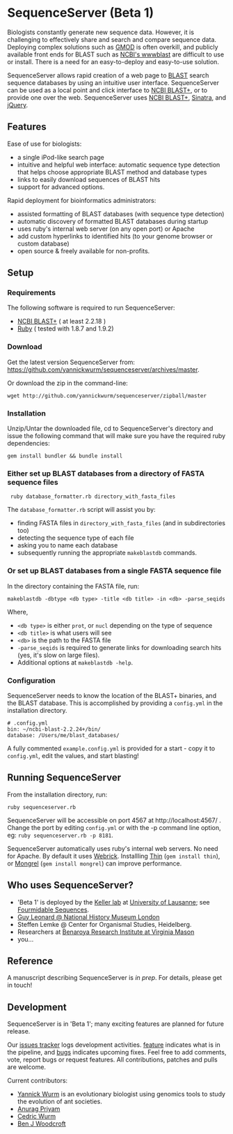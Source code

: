 # SequenceServer (Beta 1)

Biologists constantly generate new sequence data. However, it is challenging to effectively 
share and search and compare sequence data. Deploying complex solutions such as
[GMOD][5] is often overkill, and publicly available front ends for BLAST such as 
[NCBI's wwwblast][21] are difficult to use or install. 
There is a need for an easy-to-deploy and easy-to-use solution.

SequenceServer allows rapid creation of a web page to [BLAST][1] search 
sequence databases by using an intuitive user interface. SequenceServer can 
be used as a local point and click interface to [NCBI BLAST+][2], or to 
provide one over the web. SequenceServer uses [NCBI BLAST+][2], 
[Sinatra][3], and [jQuery][4].

## Features

Ease of use for biologists:

* a single iPod-like search page
* intuitive and helpful web interface: automatic sequence type detection that helps
  choose appropriate BLAST method and database types
* links to easily download sequences of BLAST hits
* support for advanced options.
  
  
Rapid deployment for bioinformatics administrators:

* assisted formatting of BLAST databases (with sequence type detection)
* automatic discovery of formatted BLAST databases during startup
* uses ruby's internal web server (on any open port) or Apache
* add custom hyperlinks to identified hits (to your genome browser or custom database)
* open source & freely available for non-profits.


## Setup

### Requirements

The following software is required to run SequenceServer:

* [NCBI BLAST+][2]  ( at least 2.2.18 )
* [Ruby][6]         ( tested with 1.8.7 and 1.9.2)

### Download

Get the latest version SequenceServer from: https://github.com/yannickwurm/sequenceserver/archives/master.

Or download the zip in the command-line:

    wget http://github.com/yannickwurm/sequenceserver/zipball/master
 

### Installation

Unzip/Untar the downloaded file, cd to SequenceServer's directory and issue the following command that will make sure you have the required ruby dependencies:

    gem install bundler && bundle install

### Either set up BLAST databases from a directory of FASTA sequence files

     ruby database_formatter.rb directory_with_fasta_files

The `database_formatter.rb` script will assist you by:

 * finding FASTA files in `directory_with_fasta_files` (and in subdirectories too)
 * detecting the sequence type of each file
 * asking you to name each database
 * subsequently running the appropriate `makeblastdb` commands.

### Or set up BLAST databases from a single FASTA sequence file
In the directory containing the FASTA file, run:
    
    makeblastdb -dbtype <db type> -title <db title> -in <db> -parse_seqids

Where,

* `<db type>` is either `prot`, or `nucl` depending on the type of sequence
* `<db title>` is what users will see
* `<db>` is the path to the FASTA file
* `-parse_seqids` is required to generate links for downloading search
  hits (yes, it's slow on large files).
* Additional options at `makeblastdb -help`.


### Configuration

SequenceServer needs to know the location of the BLAST+ binaries, and the
BLAST database. This is accomplished by providing a `config.yml` in the
installation directory.

    # .config.yml
    bin: ~/ncbi-blast-2.2.24+/bin/
    database: /Users/me/blast_databases/

A fully commented `example.config.yml` is provided for a start - copy it to
`config.yml`, edit the values, and start blasting!

## Running SequenceServer

From the installation directory, run:

    ruby sequenceserver.rb


SequenceServer will be accessible on port 4567 at http://localhost:4567/ . 
Change the port by editing `config.yml` or with the -p command line option, eg: `ruby sequenceserver.rb -p 8181`.
    
SequenceServer automatically uses ruby's internal web servers. No need for Apache. 
By default it uses [Webrick][7]. Installling [Thin][8] (`gem install thin`), or [Mongrel][9] (`gem install mongrel`) 
can improve performance. 

## Who uses SequenceServer?

* 'Beta 1' is deployed by the [Keller lab][10] at [University of
Lausanne][11]; see [Fourmidable Sequences][12].
* [Guy Leonard @ National History Museum London][13] 
* Steffen Lemke @ Center for Organismal Studies, Heidelberg.
* Researchers at [Benaroya Research Institute at Virginia Mason][22]
* you... 

## Reference

A manuscript describing SequenceServer is *in prep*. For details, please get in touch!


## Development

SequenceServer is in 'Beta 1'; many exciting features are planned for future release. 

Our [issues tracker][13] logs development activities. [feature][14] indicates what is in the pipeline, and [bugs][15] indicates upcoming fixes. Feel free to add comments, vote, report bugs or request features. All contributions, patches and pulls are welcome.

Current contributors:

 * [Yannick Wurm][16] is an evolutionary biologist using genomics tools to study the evolution of ant societies.
 * [Anurag Priyam][17]
 * [Cedric Wurm][18]
 * [Ben J Woodcroft][19]


[1]: http://blast.ncbi.nlm.nih.gov/Blast.cgi
[2]: http://blast.ncbi.nlm.nih.gov/Blast.cgi?CMD=Web&PAGE_TYPE=BlastDocs&DOC_TYPE=Download
[3]: http://www.sinatrarb.com/
[4]: http://jquery.com/
[5]: http://www.gmod.org
[6]: http://www.ruby-lang.org/en/
[7]: http://www.ruby-doc.org/stdlib/libdoc/webrick/rdoc/index.html
[8]: http://code.macournoyer.com/thin/
[9]: http://rubygems.org/gems/mongrel
[10]: http://fourmidable.unil.ch/
[11]: http://www.unil.ch/central
[12]: http://fourmidable-sequences.unil.ch:2011/
[13]: https://github.com/yannickwurm/sequenceserver/issues
[14]: https://github.com/yannickwurm/sequenceserver/issues?labels=feature
[15]: https://github.com/yannickwurm/sequenceserver/issues?labels=bug
[16]: http://yannick.poulet.org
[17]: http://about.me/yeban
[18]: http://ceddo.gammosaur.com
[19]: https://github.com/wwood
[20]: http://gna-phylo.nhm.ac.uk/blast.html
[21]: http://www.ncbi.nlm.nih.gov/BLAST/docs/wwwblast.html]
[22]: http://www.benaroyaresearch.org

